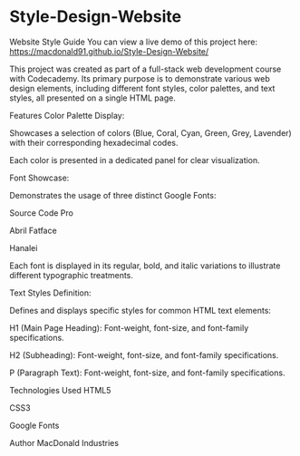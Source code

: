 # Style-Design-Website

Website Style Guide
You can view a live demo of this project here:
https://macdonald91.github.io/Style-Design-Website/

This project was created as part of a full-stack web development course with Codecademy. Its primary purpose is to demonstrate various web design elements, including different font styles, color palettes, and text styles, all presented on a single HTML page.

Features
Color Palette Display:

Showcases a selection of colors (Blue, Coral, Cyan, Green, Grey, Lavender) with their corresponding hexadecimal codes.

Each color is presented in a dedicated panel for clear visualization.

Font Showcase:

Demonstrates the usage of three distinct Google Fonts:

Source Code Pro

Abril Fatface

Hanalei

Each font is displayed in its regular, bold, and italic variations to illustrate different typographic treatments.

Text Styles Definition:

Defines and displays specific styles for common HTML text elements:

H1 (Main Page Heading): Font-weight, font-size, and font-family specifications.

H2 (Subheading): Font-weight, font-size, and font-family specifications.

P (Paragraph Text): Font-weight, font-size, and font-family specifications.

Technologies Used
HTML5

CSS3

Google Fonts

Author
MacDonald Industries
